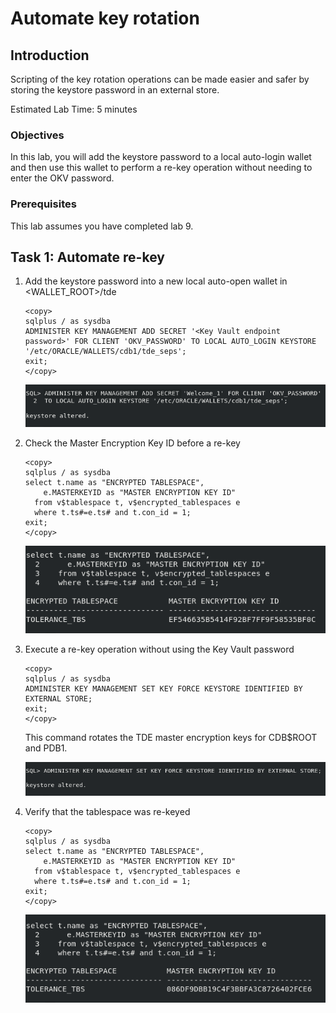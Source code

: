 # Automate key rotation

## Introduction
Scripting of the key rotation operations can be made easier and safer by storing the keystore password in an external store.

Estimated Lab Time: 5 minutes 

### Objectives
In this lab, you will add the keystore password to a local auto-login wallet and then use this wallet to perform a re-key operation without needing to enter the OKV password.

### Prerequisites
This lab assumes you have completed lab 9.

## Task 1: Automate re-key

1. Add the keystore password into a new local auto-open wallet in &lt;WALLET_ROOT&gt;/tde

    ````
    <copy>
    sqlplus / as sysdba
    ADMINISTER KEY MANAGEMENT ADD SECRET '<Key Vault endpoint password>' FOR CLIENT 'OKV_PASSWORD' TO LOCAL AUTO_LOGIN KEYSTORE '/etc/ORACLE/WALLETS/cdb1/tde_seps';
    exit;
    </copy>
    ````
    
    ![Key Vault](./images/Screenshot_2025-10-03_16.19.30.png "Add the keystore password into a new local auto-open wallet in <WALLET_ROOT>/tde")

2. Check the Master Encryption Key ID before a re-key

    ```
    <copy>
    sqlplus / as sysdba
    select t.name as "ENCRYPTED TABLESPACE", 
        e.MASTERKEYID as "MASTER ENCRYPTION KEY ID"
      from v$tablespace t, v$encrypted_tablespaces e 
      where t.ts#=e.ts# and t.con_id = 1;
    exit;
    </copy>
    ```

    ![Key Vault](./images/Screenshot_2025-10-07_23.41.30.png "Check the Master Encryption Key ID before a re-key")

3. Execute a re-key operation without using the Key Vault password

    ````
    <copy>
    sqlplus / as sysdba
    ADMINISTER KEY MANAGEMENT SET KEY FORCE KEYSTORE IDENTIFIED BY EXTERNAL STORE;
    exit;
    </copy>
    ````

    This command rotates the TDE master encryption keys for CDB$ROOT and PDB1.    

    ![Key Vault](./images/Screenshot_2025-10-07_23.29.07.png "Execute a re-key operation without using the Key Vault password")

4. Verify that the tablespace was re-keyed

    ```
    <copy>
    sqlplus / as sysdba
    select t.name as "ENCRYPTED TABLESPACE", 
        e.MASTERKEYID as "MASTER ENCRYPTION KEY ID"
      from v$tablespace t, v$encrypted_tablespaces e 
      where t.ts#=e.ts# and t.con_id = 1;
    exit;
    </copy>
    ```

    ![Key Vault](./images/Screenshot_2025-10-07_23.39.39.png "Verify that the tablespace was re-keyed")